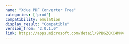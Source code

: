 ```yaml
---
name: "Xdue PDF Converter Free"
categories: ['prod']
compatibility: emulation
display_result: "Compatible"
version_from: "2.0.1.0"
link: https://apps.microsoft.com/detail/9PBGZCKC4MM4
---
```

